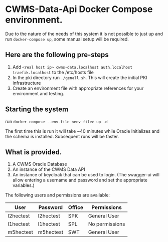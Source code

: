 # CWMS-Data-Api Docker Compose environment.

Due to the nature of the needs of this system it is not possible to just up and run `docker-compose up`, some manual setup will be required.

## Here are the following pre-steps
1. Add `<real host ip> cwms-data.localhost auth.localhost traefik.localhost` to the /etc/hosts file
2. In the pki directory run `./genall.sh`. This will create the initial PKI infrastructure
3. Create an environment file with appropriate references for your environment and testing.


## Starting the system

run `docker-compose --env-file <env file> up -d`

The first time this is run it will take ~40 minutes while Oracle Initializes and the schema is installed. Subsequent runs will be faster.


## What is provided.

1. A CWMS Oracle Database
2. An instance of the CWMS Data API
3. An instance of keycloak that can be used to login. (The swagger-ui will allow entering a username and password and set the appropriate variables.)

The following users and permissions are available:

| User        | Password    | Office | Permissions    |
| ----------- | ----------- | ------ | ------------   |
| l2hectest   | l2hectest   | SPK    | General User   |
| l1hectest   | l1hectest   | SPL    | No permissions |
| m5hectest   | m5hectest   | SWT    | General User   |
